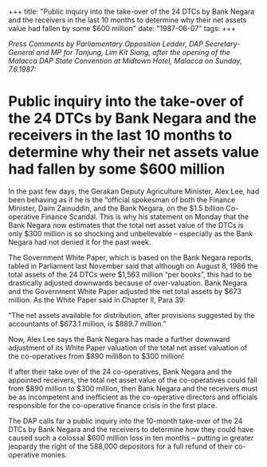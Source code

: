 +++ 
title: "Public inquiry into the take-over of the 24 DTCs by Bank Negara and the receivers in the last 10 months to determine why their net assets value had fallen by some $600 million"
date: "1987-06-07"
tags:
+++

_Press Comments by Parliamentary Opposition Leader, DAP Secretary-General and MP for Tanjung, Lim Kit Siang, after the opening of the Malacca DAP State Convention at Midtown Hotel, Malacca on Sunday, 7.6.1987:_

# Public inquiry into the take-over of the 24 DTCs by Bank Negara and the receivers in the last 10 months to determine why their net assets value had fallen by some $600 million

In the past few days, the Gerakan Deputy Agriculture Minister, Alex Lee, had been behaving as if he is the “official spokesman of both the Finance Minister, Daim Zainuddin, and the Bank Negara, on the $1.5 billion Co-operative Finance Scandal. This is why his statement on Monday that the Bank Negara now estimates that the total net asset value of the DTCs is only $300 million is so shocking and unbelievable – especially as the Bank Negara had not denied it for the past week.</u>

The Government White Paper, which is based on the Bank Negara reports, tabled in Parliament last November said that although on August 8, 1986 the total assets of the 24 DTCs were $1,563 million “per books”, this had to be drastically adjusted downwards because of over-valuation. Bank Negara and the Government White Paper adjusted the net total assets by $673 million. As the White Paper said in Chapter II, Para 39:

“The net assets available for distribution, after provisions suggested by the accountants of $673.1 million, is $889.7 million.”

Now, Alex Lee says the Bank Negara has made a further downward adjustment of its White Paper valuation of the total net asset valuation of the co-operatives from $890 milli8on to $300 million!

If after their take over of the 24 co-operatives, Bank Negara and the appointed receivers, the total net asset value of the co-operatives could fall from $890 million to $300 million, then Bank Negara and the receivers must be as incompetent and inefficient as the co-operative directors and officials responsible for the co-operative finance crisis in the first place.

The DAP calls far a public inquiry into the 10-month take-over of the 24 DTCs by Bank Negara and the receivers to determine how they could have caused such a colossal $600 million loss in ten months – putting in greater jeopardy the right of the 588,000 depositors for a full refund of their co-operative monies.
 
